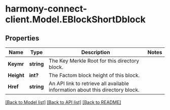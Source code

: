 # harmony-connect-client.Model.EBlockShortDblock
## Properties

Name | Type | Description | Notes
------------ | ------------- | ------------- | -------------
**Keymr** | **string** | The Key Merkle Root for this directory block. | 
**Height** | **int?** | The Factom block height of this block. | 
**Href** | **string** | An API link to retrieve all available information about this directory block. | 

[[Back to Model list]](../README.md#documentation-for-models) [[Back to API list]](../README.md#documentation-for-api-endpoints) [[Back to README]](../README.md)

